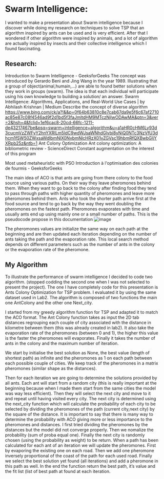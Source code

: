 # Swarm Intelligence:

I wanted to make a presentation about Swarm intelligence because I discover while doing my research on techniques to solve TSP that an algorithm inspired by ants can be used and is very efficient. After that I wondered if other algorithm were inspired by animals, and a lot of algorithm are actually inspired by insects and their collective intelligence which I found fascinating.

## Research:

Introduction to Swarm Intelligence - GeeksforGeeks
The concept was introduced by Gerardo Beni and Jing Wang in the year 1989. Illustrating that a group of object(animal,humain,…) are able to found better solutions when they work in groups (swarm). The idea is that each individual will participate using his own knowledge to building a solution/ an answer.
Swarm Intelligence: Algorithms, Applications, and Real-World Use Cases | by Abhilash Krishnan | Medium
Describe the concept of diverse algorithm
https://www.bing.com/ck/a?!&&p=0f64b63810c8e7cab67da9e5f6c67af2710ac85e87c08f4546ad9f2d1bd5f3faJmltdHM9MTczNjIwODAwMA&ptn=3&ver=2&hsh=4&fclid=1ef6cac8-20cd-66fc-1211-de43217467be&psq=swarm+intelligence+algorithm&u=a1aHR0cHM6Ly93d3cucmVzZWFyY2hnYXRlLm5ldC9wdWJsaWNhdGlvbi8yNjQ0NTc3NzVfU3dhcm1fSW50ZWxsaWdlbmNlX0NvbmNlcHRzX01vZGVsc19hbmRfQXBwbGljYXRpb25z&ntb=1
Ant Colony Optimization
Ant colony optimization: A bibliometric review - ScienceDirect
Constant augmentation on the interest of this program
  
Most used metaheuristic with PSO
Introduction à l'optimisation des colonies de fourmis - GeeksforGeeks
 
The main idea of ACO is that ants are going from there colony to the food source using various paths. On their way they leave pheromones behind them. When they want to go back to the colony after finding food they tend to pass through paths with higher quantity of pheromones and leave more pheromones behind them. 
Ants who took the shorter path arrive first at the food source and tend to go back by the way they went doubling the pheromones on the fastest path. Pheromones evaporates with time and usually ants end up using mainly one or a small number of paths.
This is the pseudocode propose in this documentation
 ![image](https://github.com/user-attachments/assets/464ec1b8-2602-4d66-b1d4-cc654001f401)

The pheromones values are initialize the same way on each path at the beginning and are then updated each iteration depending on the number of ants taking the path and the evaporation rate.
This local search method depends on different parameters such as the number of ants in the colony or the evaporation rate of the pheromone.

## My Algorithm

To illustrate the performance of swarm intelligence I decided to code two algorithm. (stopped codding the second one when I was not selected to present the project).
The one I have completely code for this presentation is Ants Colony Optimization for TSP problem. I evaluated it by using the same dataset used in Lab2.
The algorithm is composed of two functions the main one AntColony and the other one Next_city.

I started from my greedy algorithm function for TSP and adapted it to match the ACO format. 
The Ant Colony function takes as input the 2D tab distances regrouping each couple of city associated with the distance in kilometre between them (this was already created in lab2). It also take the evaporation rate of the pheromones (between 0 and 1), the higher this value is the faster the pheromones will evaporates. Finally it takes the number of ants in the colony and the maximum number of iteration.

We start by initialise the best solution as None, the best value (length of shortest path) as infinite and the pheromones as 1 on each path between each possible couple of cities. We keep track of the pheromones in a matrix pheromones (similar shape as the distances).

Then for each iteration we are going to determine the solutions provided by all ants. Each ant will start from a random city (this is really important at the beginning because when I made them start from the same cities the model was way less efficient). Then they will select the next city and move to it and repeat until having visited every city. The next city is determined using the next_city function which will calculate the probability of each city to be selected by dividing the pheromones of the path (current city,next city) by the square of the distance. It is important to say that there is many way to determine the probability with ACO giving more or less importance to the pheromones and distances. I first tried dividing the pheromones by the distances but the model did not converge properly. Then we nomalize the probability (sum of proba equal one). Finally the next city is randomly chosen (using the probability as weight) to be return.
When a path has been calculated for each ant of an iteration we will update the pheromones. First by evaporing the existing one on each road. Then we add one pheromone inversely proportional of the coast of the path for each used road. Finally we select the best solution yet found (all iterations) and add a pheromone in this path as well. In the end the function return the best path, it’s value and the fit list (list of best path at found at each iteration.

